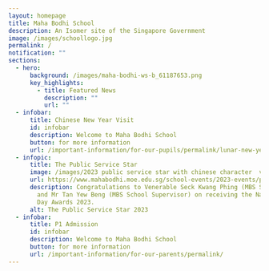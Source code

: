 ```yaml
---
layout: homepage
title: Maha Bodhi School
description: An Isomer site of the Singapore Government
image: /images/schoollogo.jpg
permalink: /
notification: ""
sections:
  - hero:
      background: /images/maha-bodhi-ws-b_61187653.png
      key_highlights:
        - title: Featured News
          description: ""
          url: ""
  - infobar:
      title: Chinese New Year Visit
      id: infobar
      description: Welcome to Maha Bodhi School
      button: for more information
      url: /important-information/for-our-pupils/permalink/lunar-new-year-visit-by-former-students/
  - infopic:
      title: The Public Service Star
      image: /images/2023 public service star with chinese character  v5.png
      url: https://www.mahabodhi.moe.edu.sg/school-events/2023-events/permalink/
      description: Congratulations to Venerable Seck Kwang Phing (MBS SMC Chairperson)
        and Mr Tan Yew Beng (MBS School Supervisor) on receiving the National
        Day Awards 2023.
      alt: The Public Service Star 2023
  - infobar:
      title: P1 Admission
      id: infobar
      description: Welcome to Maha Bodhi School
      button: for more information
      url: /important-information/for-our-parents/permalink/
---
```

